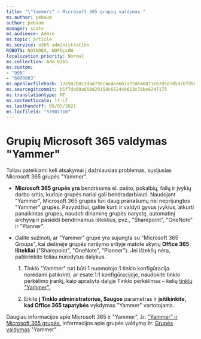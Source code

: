 ```yaml
---
title: "\"Yammer\" – Microsoft 365 grupių valdymas "
ms.author: pebaum
author: pebaum
manager: scotv
ms.audience: Admin
ms.topic: article
ms.service: o365-administration
ROBOTS: NOINDEX, NOFOLLOW
localization_priority: Normal
ms.collection: Adm_O365
ms.custom:
- "995"
- "6000003"
ms.openlocfilehash: 12e582b8c1dad79ec4e4ee6b1a72de46871e67d5d7d597bfd90963dcb6647b61
ms.sourcegitcommit: b5f7da89a650d2915dc652449623c78be6247175
ms.translationtype: MT
ms.contentlocale: lt-LT
ms.lasthandoff: 08/05/2021
ms.locfileid: "53907710"
---
```

# <a name="manage-microsoft-365-groups-in-yammer"></a>Grupių Microsoft 365 valdymas "Yammer"

Toliau pateikiami keli atsakymai į dažniausias problemas, susijusias Microsoft 365 grupės "Yammer".

* **Microsoft 365 grupės yra** bendrinama el. pašto, pokalbių, failų ir įvykių darbo sritis, kurioje grupės nariai gali bendradarbiauti. Naudojant "Yammer", Microsoft 365 grupės turi daug pranašumų nei neprijungtos "Yammer" grupės. Pavyzdžiui, galite kurti ir valdyti gyvus įvykius, atkurti panaikintas grupes, naudoti dinaminę grupės narystę, automatinį archyvą ir pasiekti bendrinamus išteklius, pvz., "Sharepoint", "OneNote" ir "Planner".

* Galite sužinoti, ar "Yammer" grupė yra sujungta su "Microsoft 365 Groups", kai dešinėje grupės naršymo srityje matote skyrių **Office 365 Ištekliai** ("Sharepoint", "OneNote", "Planner"). Jei išteklių nėra, patikrinkite toliau nurodytus dalykus.

  1. Tinklo "Yammer" turi būti 1 nuomotojo:1 tinklo konfigūracija. norėdami patikrinti, ar esate 1:1 konfigūracijoje, naudokite tinklo perkėlimo įrankį, kaip aprašyta dalyje Tinklo perkėlimas – kelių [tinklų "Yammer".](https://docs.microsoft.com/yammer/configure-your-yammer-network/consolidate-multiple-yammer-networks) 

  2. Eikite **į Tinklo administratorius, Saugos** parametras ir **įsitikinkite, kad Office 365 tapatybės** vykdymas "Yammer" vartotojams.

Daugiau informacijos apie Microsoft 365 ir "Yammer", žr. ["Yammer" ir Microsoft 365 grupės.](https://docs.microsoft.com/yammer/manage-yammer-groups/yammer-and-office-365-groups) Informacijos apie grupės valdymą žr. [Grupės valdymas](https://support.office.com/article/Manage-a-group-in-Yammer-6e05c6d6-5548-4c88-89cd-e6757a514ef2) "Yammer"

